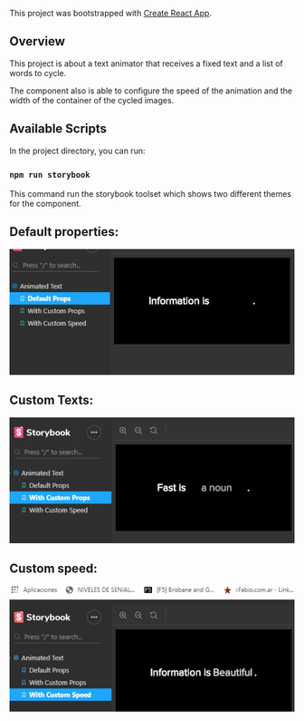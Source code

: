 This project was bootstrapped with [Create React App](https://github.com/facebook/create-react-app).

## Overview

This project is about a text animator that receives a fixed text and a list of words to cycle.<br />

The component also is able to configure the speed of the animation and the width of the container of the cycled images.

## Available Scripts

In the project directory, you can run:

### `npm run storybook`

This command run the storybook toolset which shows two different themes for the component.

## Default properties:

![](docs/1.gif)

## Custom Texts:

![](docs/2.gif)

## Custom speed:

![](docs/3.gif)
